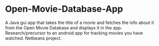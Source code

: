 # Open-Movie-Database-App
A Java gui app that takes the title of a movie and fetches the info about it from the Open Movie Database and displays it in the app. Research/precursor to an android app for tracking movies you have watched. Netbeans project.
